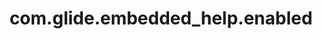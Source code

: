 ---
weight: 580
layout: page
title: com.glide.embedded_help.enabled
description: ""
value: "true"
---